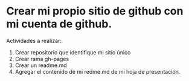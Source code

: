 
# Crear mi propio sitio de github con mi cuenta de github.
Actividades a realizar:
1. Crear repositorio que identifique mi sitio único
1. Crear rama gh-pages
1. Crear un readme.md
1. Agregar el contenido de mi redme.md de mi hoja de presentación.
